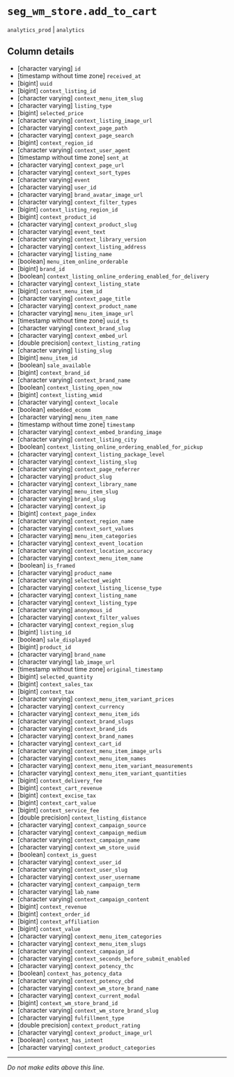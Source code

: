 # `seg_wm_store.add_to_cart`
`analytics_prod` | `analytics`

## Column details
* [character varying] `id`
* [timestamp without time zone] `received_at`
* [bigint]    `uuid`
* [bigint]    `context_listing_id`
* [character varying] `context_menu_item_slug`
* [character varying] `listing_type`
* [bigint]    `selected_price`
* [character varying] `context_listing_image_url`
* [character varying] `context_page_path`
* [character varying] `context_page_search`
* [bigint]    `context_region_id`
* [character varying] `context_user_agent`
* [timestamp without time zone] `sent_at`
* [character varying] `context_page_url`
* [character varying] `context_sort_types`
* [character varying] `event`
* [character varying] `user_id`
* [character varying] `brand_avatar_image_url`
* [character varying] `context_filter_types`
* [bigint]    `context_listing_region_id`
* [bigint]    `context_product_id`
* [character varying] `context_product_slug`
* [character varying] `event_text`
* [character varying] `context_library_version`
* [character varying] `context_listing_address`
* [character varying] `listing_name`
* [boolean]   `menu_item_online_orderable`
* [bigint]    `brand_id`
* [boolean]   `context_listing_online_ordering_enabled_for_delivery`
* [character varying] `context_listing_state`
* [bigint]    `context_menu_item_id`
* [character varying] `context_page_title`
* [character varying] `context_product_name`
* [character varying] `menu_item_image_url`
* [timestamp without time zone] `uuid_ts`
* [character varying] `context_brand_slug`
* [character varying] `context_embed_url`
* [double precision] `context_listing_rating`
* [character varying] `listing_slug`
* [bigint]    `menu_item_id`
* [boolean]   `sale_available`
* [bigint]    `context_brand_id`
* [character varying] `context_brand_name`
* [boolean]   `context_listing_open_now`
* [bigint]    `context_listing_wmid`
* [character varying] `context_locale`
* [boolean]   `embedded_ecomm`
* [character varying] `menu_item_name`
* [timestamp without time zone] `timestamp`
* [character varying] `context_embed_branding_image`
* [character varying] `context_listing_city`
* [boolean]   `context_listing_online_ordering_enabled_for_pickup`
* [character varying] `context_listing_package_level`
* [character varying] `context_listing_slug`
* [character varying] `context_page_referrer`
* [character varying] `product_slug`
* [character varying] `context_library_name`
* [character varying] `menu_item_slug`
* [character varying] `brand_slug`
* [character varying] `context_ip`
* [bigint]    `context_page_index`
* [character varying] `context_region_name`
* [character varying] `context_sort_values`
* [character varying] `menu_item_categories`
* [character varying] `context_event_location`
* [character varying] `context_location_accuracy`
* [character varying] `context_menu_item_name`
* [boolean]   `is_framed`
* [character varying] `product_name`
* [character varying] `selected_weight`
* [character varying] `context_listing_license_type`
* [character varying] `context_listing_name`
* [character varying] `context_listing_type`
* [character varying] `anonymous_id`
* [character varying] `context_filter_values`
* [character varying] `context_region_slug`
* [bigint]    `listing_id`
* [boolean]   `sale_displayed`
* [bigint]    `product_id`
* [character varying] `brand_name`
* [character varying] `lab_image_url`
* [timestamp without time zone] `original_timestamp`
* [bigint]    `selected_quantity`
* [bigint]    `context_sales_tax`
* [bigint]    `context_tax`
* [character varying] `context_menu_item_variant_prices`
* [character varying] `context_currency`
* [character varying] `context_menu_item_ids`
* [character varying] `context_brand_slugs`
* [character varying] `context_brand_ids`
* [character varying] `context_brand_names`
* [character varying] `context_cart_id`
* [character varying] `context_menu_item_image_urls`
* [character varying] `context_menu_item_names`
* [character varying] `context_menu_item_variant_measurements`
* [character varying] `context_menu_item_variant_quantities`
* [bigint]    `context_delivery_fee`
* [bigint]    `context_cart_revenue`
* [bigint]    `context_excise_tax`
* [bigint]    `context_cart_value`
* [bigint]    `context_service_fee`
* [double precision] `context_listing_distance`
* [character varying] `context_campaign_source`
* [character varying] `context_campaign_medium`
* [character varying] `context_campaign_name`
* [character varying] `context_wm_store_uuid`
* [boolean]   `context_is_guest`
* [character varying] `context_user_id`
* [character varying] `context_user_slug`
* [character varying] `context_user_username`
* [character varying] `context_campaign_term`
* [character varying] `lab_name`
* [character varying] `context_campaign_content`
* [bigint]    `context_revenue`
* [bigint]    `context_order_id`
* [bigint]    `context_affiliation`
* [bigint]    `context_value`
* [character varying] `context_menu_item_categories`
* [character varying] `context_menu_item_slugs`
* [character varying] `context_campaign_id`
* [character varying] `context_seconds_before_submit_enabled`
* [character varying] `context_potency_thc`
* [boolean]   `context_has_potency_data`
* [character varying] `context_potency_cbd`
* [character varying] `context_wm_store_brand_name`
* [character varying] `context_current_modal`
* [bigint]    `context_wm_store_brand_id`
* [character varying] `context_wm_store_brand_slug`
* [character varying] `fulfillment_type`
* [double precision] `context_product_rating`
* [character varying] `context_product_image_url`
* [boolean]   `context_has_intent`
* [character varying] `context_product_categories`

-------------------------------------------------------------------------------
*Do not make edits above this line.*

